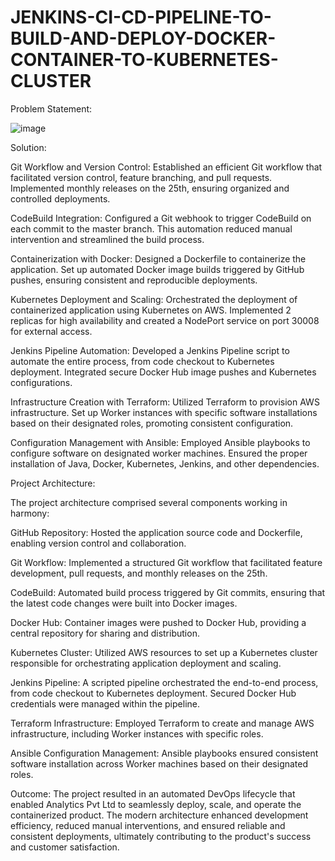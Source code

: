 # JENKINS-CI-CD-PIPELINE-TO-BUILD-AND-DEPLOY-DOCKER-CONTAINER-TO-KUBERNETES-CLUSTER


Problem Statement:


![image](https://github.com/manasthorat/JENKINS-CI-CD-PIPELINE-TO-BUILD-AND-DEPLOY-DOCKER-CONTAINER-TO-KUBERNETES-CLUSTER/assets/55976364/b03bf762-41c3-4180-9ba7-a642b53128a5)

Solution:

Git Workflow and Version Control: Established an efficient Git workflow that facilitated version control, feature branching, and pull requests. Implemented monthly releases on the 25th, ensuring organized and controlled deployments.

CodeBuild Integration: Configured a Git webhook to trigger CodeBuild on each commit to the master branch. This automation reduced manual intervention and streamlined the build process.

Containerization with Docker: Designed a Dockerfile to containerize the application. Set up automated Docker image builds triggered by GitHub pushes, ensuring consistent and reproducible deployments.

Kubernetes Deployment and Scaling: Orchestrated the deployment of containerized application using Kubernetes on AWS. Implemented 2 replicas for high availability and created a NodePort service on port 30008 for external access.

Jenkins Pipeline Automation: Developed a Jenkins Pipeline script to automate the entire process, from code checkout to Kubernetes deployment. Integrated secure Docker Hub image pushes and Kubernetes configurations.

Infrastructure Creation with Terraform: Utilized Terraform to provision AWS infrastructure. Set up Worker instances with specific software installations based on their designated roles, promoting consistent configuration.

Configuration Management with Ansible: Employed Ansible playbooks to configure software on designated worker machines. Ensured the proper installation of Java, Docker, Kubernetes, Jenkins, and other dependencies.


Project Architecture:


The project architecture comprised several components working in harmony:

GitHub Repository: Hosted the application source code and Dockerfile, enabling version control and collaboration.

Git Workflow: Implemented a structured Git workflow that facilitated feature development, pull requests, and monthly releases on the 25th.

CodeBuild: Automated build process triggered by Git commits, ensuring that the latest code changes were built into Docker images.

Docker Hub: Container images were pushed to Docker Hub, providing a central repository for sharing and distribution.

Kubernetes Cluster: Utilized AWS resources to set up a Kubernetes cluster responsible for orchestrating application deployment and scaling.

Jenkins Pipeline: A scripted pipeline orchestrated the end-to-end process, from code checkout to Kubernetes deployment. Secured Docker Hub credentials were managed within the pipeline.

Terraform Infrastructure: Employed Terraform to create and manage AWS infrastructure, including Worker instances with specific roles.

Ansible Configuration Management: Ansible playbooks ensured consistent software installation across Worker machines based on their designated roles.

Outcome: The project resulted in an automated DevOps lifecycle that enabled Analytics Pvt Ltd to seamlessly deploy, scale, and operate the containerized product. The modern architecture enhanced development efficiency, reduced manual interventions, and ensured reliable and consistent deployments, ultimately contributing to the product's success and customer satisfaction.






